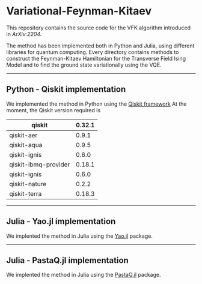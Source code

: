 # Variational-Feynman-Kitaev
This repository contains the source code for the VFK algorithm introduced in _ArXiv:2204._


The method has been implemented both in Python and Julia, using different libraries for quantum computing.
Every directory contains methods to construct the Feynman-Kitaev Hamiltonian for the Transverse Field Ising Model and to find the ground state variationally using the VQE.

---

## Python - Qiskit implementation

We implemented the method in Python using the [Qiskit framework](https://qiskit.org)
At the moment, the Qiskit version required is


|qiskit                   | 0.32.1  |
|-------------------------|---------|
|qiskit-aer               | 0.9.1   |
|qiskit-aqua              | 0.9.5   |
|qiskit-ignis             | 0.6.0   |
|qiskit-ibmq-provider     | 0.18.1  |
|qiskit-ignis             | 0.6.0   |
|qiskit-nature            | 0.2.2   |
|qiskit-terra             | 0.18.3  |


---

## Julia - Yao.jl implementation

We implented the method in Julia using the [Yao.jl](https://yaoquantum.org/) package.

---

## Julia - PastaQ.jl implementation

We implented the method in Julia using the [PastaQ.jl](https://github.com/GTorlai/PastaQ.jl) package.